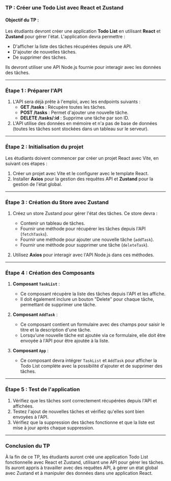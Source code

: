 ### TP : **Créer une Todo List avec React et Zustand**

#### Objectif du TP :
Les étudiants devront créer une application **Todo List** en utilisant **React** et **Zustand** pour gérer l'état. L'application devra permettre :

- D'afficher la liste des tâches récupérées depuis une API.
- D'ajouter de nouvelles tâches.
- De supprimer des tâches.

Ils devront utiliser une API Node.js fournie pour interagir avec les données des tâches.

---

### Étape 1 : **Préparer l'API**

1. L'API sera déjà prête à l'emploi, avec les endpoints suivants :
   - **GET /tasks** : Récupère toutes les tâches.
   - **POST /tasks** : Permet d'ajouter une nouvelle tâche.
   - **DELETE /tasks/:id** : Supprime une tâche par son ID.
2. L'API utilise des données en mémoire et n'a pas de base de données (toutes les tâches sont stockées dans un tableau sur le serveur).

---

### Étape 2 : **Initialisation du projet**

Les étudiants doivent commencer par créer un projet React avec Vite, en suivant ces étapes :
1. Créer un projet avec Vite et le configurer avec le template React.
2. Installer **Axios** pour la gestion des requêtes API et **Zustand** pour la gestion de l'état global.

---

### Étape 3 : **Création du Store avec Zustand**

1. Créez un store Zustand pour gérer l'état des tâches. Ce store devra :
   - Contenir un tableau de tâches.
   - Fournir une méthode pour récupérer les tâches depuis l'API (`fetchTasks`).
   - Fournir une méthode pour ajouter une nouvelle tâche (`addTask`).
   - Fournir une méthode pour supprimer une tâche (`deleteTask`).

2. Utilisez **Axios** pour interagir avec l'API Node.js dans ces méthodes.

---

### Étape 4 : **Création des Composants**

1. **Composant `TaskList`** :
   - Ce composant récupère la liste des tâches depuis l'API et les affiche.
   - Il doit également inclure un bouton "Delete" pour chaque tâche, permettant de supprimer une tâche.

2. **Composant `AddTask`** :
   - Ce composant contient un formulaire avec des champs pour saisir le titre et la description d'une tâche.
   - Lorsqu'une nouvelle tâche est ajoutée via ce formulaire, elle doit être envoyée à l'API pour être ajoutée à la liste.

3. **Composant `App`** :
   - Ce composant devra intégrer `TaskList` et `AddTask` pour afficher la Todo List complète avec la possibilité d'ajouter et de supprimer des tâches.

---

### Étape 5 : **Test de l'application**

1. Vérifiez que les tâches sont correctement récupérées depuis l'API et affichées.
2. Testez l'ajout de nouvelles tâches et vérifiez qu'elles sont bien envoyées à l'API.
3. Vérifiez que la suppression des tâches fonctionne et que la liste est mise à jour après chaque suppression.

---

### Conclusion du TP

À la fin de ce TP, les étudiants auront créé une application Todo List fonctionnelle avec React et Zustand, utilisant une API pour gérer les tâches. Ils auront appris à travailler avec des requêtes API, à gérer un état global avec Zustand et à manipuler des données dans une application React.
